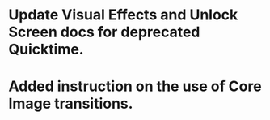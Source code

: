 # Update Visual Effects and Unlock Screen docs for deprecated Quicktime.
# Added instruction on the use of Core Image transitions.
